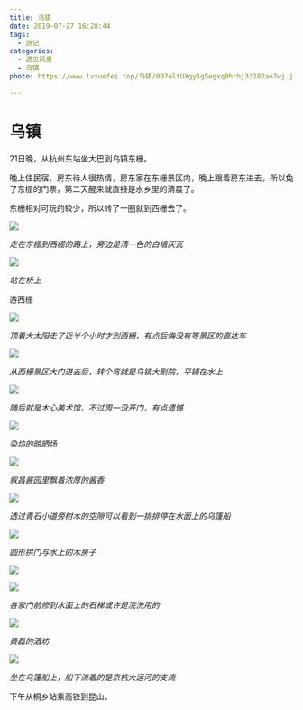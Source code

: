 ```yaml
---
title: 乌镇
date: 2019-07-27 16:28:44
tags: 
  - 游记
categories:
  - 遇见风景
  - 乌镇
photo: https://www.lvxuefei.top/乌镇/007oltUXgy1g5egxq0hrhj33282ao7wj.jpg

---
```


# 乌镇



21日晚，从杭州东站坐大巴到乌镇东栅。



晚上住民宿，房东待人很热情，房东家在东栅景区内，晚上跟着房东进去，所以免了东栅的门票，第二天醒来就直接是水乡里的清晨了。



东栅相对可玩的较少，所以转了一圈就到西栅去了。



![](乌镇/007oltUXgy1g5egfkws54j32ao328u0y.jpg)

*走在东栅到西栅的路上，旁边是清一色的白墙灰瓦*



![](乌镇/007oltUXgy1g5egfyqz04j33282ao7wi.jpg)

*站在桥上*





游西栅



![](乌镇/007oltUXgy1g5eggib0unj33282aob2a.jpg)

*顶着大太阳走了近半个小时才到西栅，有点后悔没有等景区的直达车*



![](乌镇/007oltUXgy1g5egjlwoxrj33282ao7wj.jpg)

*从西栅景区大门进去后，转个弯就是乌镇大剧院，平铺在水上*



![](乌镇/007oltUXgy1g5efz6uu4lj30k00bswfc.jpg)

*随后就是木心美术馆，不过周一没开门，有点遗憾*



![](乌镇/007oltUXgy1g5egmi86gpj324i2u0hdu.jpg)

*染坊的晾晒场*



![](乌镇/007oltUXgy1g5egodfptsj33282ao4qr.jpg)

*叙昌酱园里飘着浓厚的酱香*



![](乌镇/007oltUXgy1g5egpkooa9j33282aokjo.jpg)

*透过青石小道旁树木的空隙可以看到一排排停在水面上的乌篷船*



![](乌镇/007oltUXgy1g5egricdinj33282ao1kz.jpg)

*圆形拱门与水上的木房子*



![](乌镇/007oltUXgy1g5egu8dv0nj33282aob2a.jpg)



![](乌镇/007oltUXgy1g5egxa54vaj33282ao7wi.jpg)

*各家门前修到水面上的石梯或许是浣洗用的*



![](乌镇/007oltUXgy1g5ehe60h39j32ao328npe.jpg)

*黄磊的酒坊*



![](乌镇/007oltUXgy1g5egxq0hrhj33282ao7wj.jpg)

*坐在乌篷船上，船下流着的是京杭大运河的支流*



下午从桐乡站乘高铁到昆山。